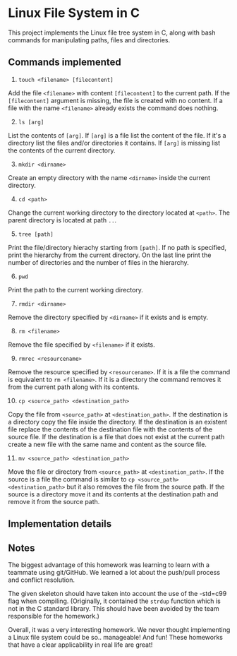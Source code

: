 # Linux File System in C

This project implements the Linux file tree system in C, along with bash commands for manipulating paths, files and directories.


## Commands implemented

1. `touch <filename> [filecontent]`

Add the file `<filename>` with content `[filecontent]` to the current path. If the `[filecontent]` argument is missing, the file is created with no content. If a file with the name `<filename>` already exists the command does nothing.

2. `ls [arg]`

List the contents of `[arg]`. If `[arg]` is a file list the content of the file. If it's a directory list the files and/or directories it contains. If `[arg]` is missing list the contents of the current directory.

3. `mkdir <dirname>`

Create an empty directory with the name `<dirname>` inside the current directory.

4. `cd <path>`

Change the current working directory to the directory located at `<path>`. The parent directory is located at path `..`.

5. `tree [path]`

Print the file/directory hierachy starting from `[path]`. If no path is specified, print the hierarchy from the current directory. On the last line print the number of directories and the number of files in the hierarchy.

6. `pwd`

Print the path to the current working directory.

7. `rmdir <dirname>`

Remove the directory specified by `<dirname>` if it exists and is empty.

8. `rm <filename>`

Remove the file specified by `<filename>` if it exists.

9. `rmrec <resourcename>`

Remove the resource specified by `<resourcename>`. If it is a file the command is equivalent to `rm <filename>`. If it is a directory the command removes it from the current path along with its contents.

10. `cp <source_path> <destination_path>`

Copy the file from `<source_path>` at `<destination_path>`. If the destination is a directory copy the file inside the directory. If the destination is an existent file replace the contents of the destination file with the contents of the source file. If the destination is a file that does not exist at the current path create a new file with the same name and content as the source file.

11. `mv <source_path> <destination_path>`

Move the file or directory from `<source_path>` at `<destination_path>`. If the source is a file the command is similar to `cp <source_path> <destination_path>` but it also removes the file from the source path. If the source is a directory move it and its contents at the destination path and remove it from the source path.


## Implementation details

## Notes

The biggest advantage of this homework was learning to learn with a teammate using git/GitHub. We learned a lot about the push/pull process and conflict resolution.

The given skeleton should have taken into account the use of the -std=c99 flag when compiling. (Originally, it contained the `strdup` function which is not in the C standard library. This should have been avoided by the team responsible for the homework.)

Overall, it was a very interesting homework. We never thought implementing a Linux file system could be so.. manageable! And fun! These homeworks that have a clear applicability in real life are great!
